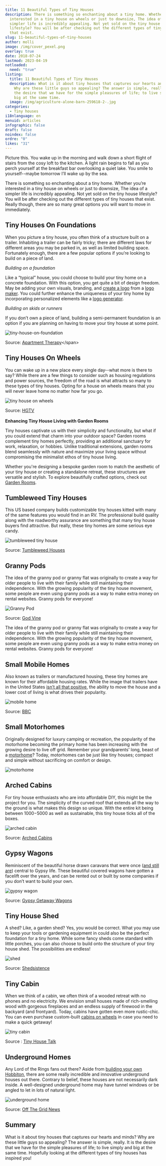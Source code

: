 ```yaml
---
title: 11 Beautiful Types of Tiny Houses
description: There is something so enchanting about a tiny home. Whether you’re
  interested in a tiny house on wheels or just to downsize, The idea of a
  simpler life is incredibly appealing. Not yet sold on the tiny house
  lifestyle? You will be after checking out the different types of tiny houses
  that exist.
slug: 11-beautiful-types-of-tiny-houses
author: molli
image: /img/cover_pexel.png
overlay: true
date: 2018-07-24
lastmod: 2023-04-19
notloaded:
  need: "true"
listing:
  title: 11 Beautiful Types of Tiny Houses
  description: What is it about tiny houses that captures our hearts and minds?
    Why are these little guys so appealing? The answer is simple, really. It is
    the desire that we have for the simple pleasures of life; to live simply and
    big at the same time.
  image: /img/agriculture-alone-barn-259618-2-.jpg
categories:
  - Tiny houses
i18nlanguage: en
menuid: articles
infographic: false
draft: false
noindex: false
ordre: "0"
likes: "31"
---
```

Picture this. You wake up in the morning and walk down a short flight of stairs from the cosy loft to the kitchen. A light rain begins to fall as you perch yourself at the breakfast bar overlooking a quiet lake. You smile to yourself--maybe tomorrow I’ll wake up by the sea.

There is something so enchanting about a tiny home. Whether you’re interested in a tiny house on wheels or just to downsize, The idea of a simpler life is incredibly appealing. Not yet sold on the tiny house lifestyle? You will be after checking out the different types of tiny houses that exist. Really though, there are so many great options you will want to move in immediately. 

## Tiny Houses On Foundations

When you picture a tiny house, you often think of a structure built on a trailer. Inhabiting a trailer can be fairly tricky; there are different laws for different areas you may be parked in, as well as limited building space. Fortunately enough, there are a few popular options if you’re looking to build on a piece of land. 

*Building on a foundation*

Like a “typical” house, you could choose to build your tiny home on a concrete foundation. With this option, you get quite a bit of design freedom. May be adding your own visuals, branding, and [create a logo](https://apps.apple.com/us/app/logo-maker-logo-designer/id1332661961) from a [logo maker](https://www.brandcrowd.com/logo-maker). You could further enhance the uniqueness of your tiny home by incorporating personalized elements like a [logo generator](https://play.google.com/store/apps/details?id=com.bg.logomaker).

*Building on skids or runners*

If you don’t own a piece of land, building a semi-permanent foundation is an option if you are planning on having to move your tiny house at some point. 

![tiny-house-on-foundation](/img/f228e65b0482c7a8a9e013306df49641ed8579ef.jpeg)

<span class="figcaption">Source: [Apartment Therapy](https://www.apartmenttherapy.com/tim-and-hannahs-diy-tiny-tahoe-cabin-house-tour-199722?utm_source=RSS&utm_medium=feed&utm_campaign=Feed%3A+apartmenttherapy%2Fmain+%28AT+Channel%3A+Main%29#_)</span>

## Tiny Houses On Wheels

You can wake up in a new place every single day--what more is there to say? While there are a few things to consider such as housing regulations and power sources, the freedom of the road is what attracts so many to these types of tiny houses. Opting for a house on wheels means that you will never leave home no matter how far you go.

![tiny house on wheels](/img/1455654197246.jpeg)

<span class="figcaption">Source: [HGTV](https://www.hgtv.com/remodel/interior-remodel/tour-the-tiny-toybox-home-pictures)</span>\
\
**Enhancing Tiny House Living with Garden Rooms**

Tiny houses captivate us with their simplicity and functionality, but what if you could extend that charm into your outdoor space? Garden rooms complement tiny homes perfectly, providing an additional sanctuary for work, relaxation, or hobbies. Unlike traditional extensions, garden rooms blend seamlessly with nature and maximize your living space without compromising the minimalist ethos of tiny house living.

Whether you're designing a bespoke garden room to match the aesthetic of your tiny house or creating a standalone retreat, these structures are versatile and stylish. To explore beautifully crafted options, check out [Garden Rooms](https://customgardenrooms.com/).

## Tumbleweed Tiny Houses

This US based company builds customizable tiny houses kitted with many of the same features you would find in an RV. The professional build quality along with the roadworthy assurance are something that many tiny house buyers find attractive. But really, these tiny homes are some serious eye candy.

![tumbleweed tiny house](/img/green-farallon-1450x450.jpg)

<span class="figcaption">Source: [Tumbleweed Houses](https://www.tumbleweedhouses.com/tumbleweed-models/farallon/)</span>

## Granny Pods

The idea of the granny pod or granny flat was originally to create a way for older people to live with their family while still maintaining their independence. With the growing popularity of the tiny house movement, some people are even using granny pods as a way to make extra money on rental websites. Granny pods for everyone! 

![Granny Pod](/img/grannypod_porchcottage.png)

<span class="figcaption">Source: [God Vine](https://www.godvine.com/read/granny-pod-ideas-backyard-1603.html)</span>

The idea of the granny pod or granny flat was originally to create a way for older people to live with their family while still maintaining their independence. With the growing popularity of the tiny house movement, some people are even using granny pods as a way to make extra money on rental websites. Granny pods for everyone! 

## Small Mobile Homes

Also known as trailers or manufactured housing, these tiny homes are known for their affordable housing rates. While the image that trailers have in the United States [isn’t all that positive](https://www.bbc.com/news/magazine-24135022), the ability to move the house and a lower cost of living is what drives their popularity. 

![mobile home](/img/_70075218_oak.jpg)

<span class="figcaption">Source: [BBC](https://www.bbc.com/news/magazine-24135022)</span>

## Small Motorhomes

Originally designed for luxury camping or recreation, the popularity of the motorhome becoming the primary home has been increasing with the growing desire to live off grid. Remember your grandparents’ long, beast of a [motorhome](https://www.camplify.co.uk/blog/how-to-get-wifi-in-my-motorhome)? Today, motorhomes can be just like tiny houses; compact and simple without sacrificing on comfort or design.

![motorhome](/img/capture-d-ecran-2018-07-27-a-12.42.16.png)

## Arched Cabins

For tiny house enthusiasts who are into affordable DIY, this might be the project for you. The simplicity of the curved roof that extends all the way to the ground is what makes this design so unique. With the entire kit being between $1000-$5000 as well as sustainable, this tiny house ticks all of the boxes. 

![arched cabin](/img/tiny-arched-cabins-03-600x400.jpg)

<span class="figcaption">Source: [Arched Cabins](https://archedcabins.com/index.html)</span>

## Gypsy Wagons

Reminiscent of the beautiful horse drawn caravans that were once ([and still are](https://www.huffingtonpost.com/2013/10/21/iain-mckell_n_4110136.html)) central to Gypsy life. These beautiful covered wagons have gotten a facelift over the years, and can be rented out or built by some companies if you don’t want to build your own. 

![gypsy wagon](/img/8_gypsy.jpg)

<span class="figcaption">Source: [Gypsy Getaway Wagons](https://gypsygetawaywagons.com/)</span>

## Tiny House Shed

A shed? Like, a garden shed? Yes, you would be correct. What you may use to keep your tools or gardening equipment in could also be the perfect foundation for a tiny home. While some fancy sheds come standard with little porches, you can also choose to build onto the structure of your tiny house shed. The possibilities are endless!

![shed](/img/101.jpg)

<span class="figcaption">Source: [Shedsistence ](https://shedsistence.com/finished-photos/)</span>

## Tiny Cabin

When we think of a cabin, we often think of a wooded retreat with no phones and no electricity. We envision small houses made of rich-smelling wood with gorgeous fireplaces and an endless supply of firewood in the backyard (and frontyard). Today, cabins have gotten even more rustic-chic. You can even purchase custom-built [cabins on wheels](http://www.tinyportablecedarcabins.com/) in case you need to make a quick getaway!

![tiny cabin](/img/tiny-modern-rustic-tiny-cabin-vacation-near-asheville-nc-0023-600x450.jpg)

Source : [Tiny House Talk](https://tinyhousetalk.com/330-sq-ft-tiny-cabin-near-asheville/)

## Underground Homes

Any Lord of the Rings fans out there? Aside from [building your own Hobbiton](http://www.viralnova.com/underground-tiny-house/), there are some really incredible and innovative underground houses out there. Contrary to belief, these houses are not necessarily dark inside. A well-designed underground home may have tunnel windows or be angled to let in lots of natural light. 

![underground home](/img/earth-berm-3-fieldstonesuitesdotcom-400x300.jpg)

<span class="figcaption">Source: [Off The Grid News](https://www.offthegridnews.com/grid-threats/the-surprising-facts-about-earth-sheltered-living/)</span>

## Summary

What is it about tiny houses that captures our hearts and minds? Why are these little guys so appealing? The answer is simple, really. It is the desire that we have for the simple pleasures of life; to live simply and big at the same time. Hopefully looking at the different types of tiny houses has inspired you!